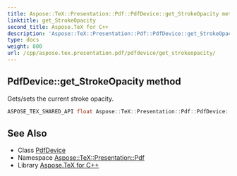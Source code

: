 ```yaml
---
title: Aspose::TeX::Presentation::Pdf::PdfDevice::get_StrokeOpacity method
linktitle: get_StrokeOpacity
second_title: Aspose.TeX for C++
description: 'Aspose::TeX::Presentation::Pdf::PdfDevice::get_StrokeOpacity method. Gets/sets the current stroke opacity in C++.'
type: docs
weight: 800
url: /cpp/aspose.tex.presentation.pdf/pdfdevice/get_strokeopacity/
---
```

## PdfDevice::get_StrokeOpacity method


Gets/sets the current stroke opacity.

```cpp
ASPOSE_TEX_SHARED_API float Aspose::TeX::Presentation::Pdf::PdfDevice::get_StrokeOpacity() override
```




## See Also

* Class [PdfDevice](../)
* Namespace [Aspose::TeX::Presentation::Pdf](../../)
* Library [Aspose.TeX for C++](../../../)
